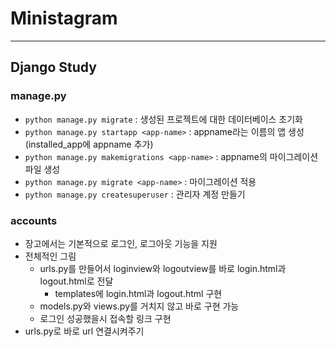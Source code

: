 # Ministagram
****
## Django Study
### manage.py
- `python manage.py migrate` : 생성된 프로젝트에 대한 데이터베이스 초기화
- `python manage.py startapp <app-name>` : appname라는 이름의 앱 생성(installed_app에 appname 추가)
- `python manage.py makemigrations <app-name>` : appname의 마이그레이션 파일 생성
- `python manage.py migrate <app-name>` : 마이그레이션 적용
- `python manage.py createsuperuser` : 관리자 계정 만들기

### accounts
- 장고에서는 기본적으로 로그인, 로그아웃 기능을 지원
- 전체적인 그림
  - urls.py를 만들어서 loginview와 logoutview를 바로 login.html과 logout.html로 전달
    - templates에 login.html과 logout.html 구현
  - models.py와 views.py를 거치지 않고 바로 구현 가능
  - 로그인 성공했을시 접속할 링크 구현
- urls.py로 바로 url 연결시켜주기
